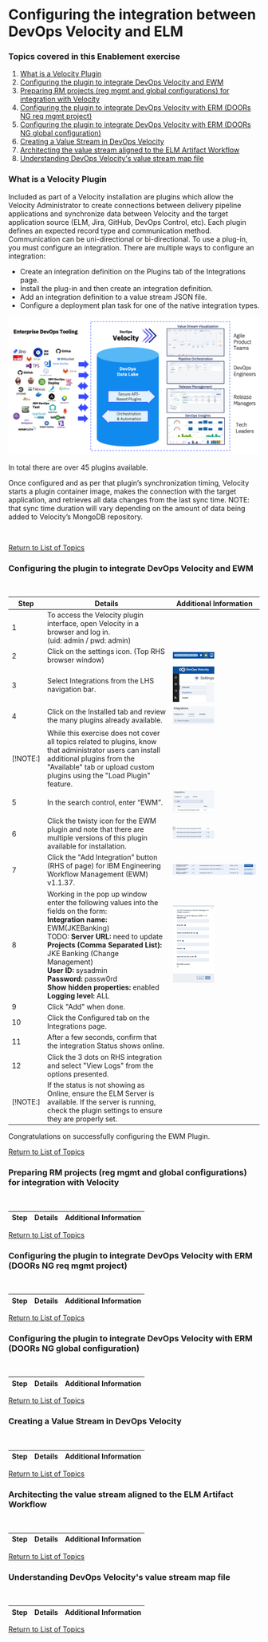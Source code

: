 # Configuring the integration between DevOps Velocity and ELM

### Topics covered in this Enablement exercise
1. [What is a Velocity Plugin](#what-is-a-velocity-plugin) 
2. [Configuring the plugin to integrate DevOps Velocity and EWM](#configuring-the-plugin-to-integrate-devops-velocity-and-ewm)
3. [Preparing RM projects (reg mgmt and global configurations) for integration with Velocity](#preparing-rm-projects-reg-mgmt-and-global-configurations-for-integration-with-velocity)
4. [Configuring the plugin to integrate DevOps Velocity with ERM (DOORs NG req mgmt project)](#configuring-the-plugin-to-integrate-devops-velocity-with-erm-doors-ng-req-mgt-project)
5. [Configuring the plugin to integrate DevOps Velocity with ERM (DOORs NG global configuration)](#configuring-the-plugin-to-integrate-devops-velocity-with-erm-doors-ng-global-configuration)
6. [Creating a Value Stream in DevOps Velocity](#creating-a-value-stream-in-devops-velocity)
7. [Architecting the value stream aligned to the ELM Artifact Workflow](#architecting-the-value-stream-aligned-to-the-elm-artifact-workflow)
8. [Understanding DevOps Velocity's value stream map file](#understanding-devops-velocitys-value-stream-map-file)

### What is a Velocity Plugin

Included as part of a Velocity installation are plugins which allow the Velocity Administrator to create connections between delivery pipeline applications and synchronize data between Velocity and the target application source (ELM, Jira, GitHub, DevOps Control, etc). Each plugin defines an expected record type and communication method. Communication can be uni-directional or bi-directional. To use a plug-in, you must configure an integration. There are multiple ways to configure an integration:
- Create an integration definition on the Plugins tab of the Integrations page.
- Install the plug-in and then create an integration definition.
- Add an integration definition to a value stream JSON file.
- Configure a deployment plan task for one of the native integration types.

<img src="media/plugin_overview.png" alt="Plugin architecture image" style="width=100%; height:auto;">

In total there are over 45 plugins available.

Once configured and as per that plugin’s synchronization timing, Velocity starts a plugin container image, makes the connection with the target application, and retrieves all data changes from the last sync time. NOTE: that sync time duration will vary depending on the amount of data being added to Velocity’s MongoDB repository.

<br/>

[Return to List of Topics](#topics-covered-in-this-enablement-exercise)
<br/>

### Configuring the plugin to integrate DevOps Velocity and EWM
<br/>

| **Step** | **Details**  | **Additional Information** |
| ------------- | ------------- | ------------- |
| 1 | To access the Velocity plugin interface, open Velocity in a browser and log in. <br/> (uid: admin / pwd: admin) |   |
| 2 | Click on the settings icon. (Top RHS browser window) | <img src="media/settings_orientation.png" alt="settings icon orientation" style="width:50%; height:auto;"> |
| 3 | Select Integrations from the LHS navigation bar. | <img src="media/integrations.png" alt="integrations orientation" style="width:50%; height:auto;"> |
| 4 | Click on the Installed tab and review the many plugins already available. | <img src="media/integrations_image.png" alt="integrations" style="width:50%; height:auto;"> |
| [!NOTE:] | While this exercise does not cover all topics related to plugins, know that administrator users can install additional plugins from the "Available" tab or upload custom plugins using the "Load Plugin" feature. |  |
| 5 | In the search control, enter “EWM”. | <img src="media/search.png" alt="search" style="width:50%; height:auto;"> |
| 6 | Click the twisty icon for the EWM plugin and note that there are multiple versions of this plugin available for installation. | <img src="media/ewm_plugins.png" alt="ewm plugins" style="width:50%; height:auto;"> |
| 7 | Click the "Add Integration" button (RHS of page) for IBM Engineering Workflow Management (EWM) v1.1.37. | <img src="media/add_ewm.png" alt="add ewm integration" style="width:100%; height:auto;"> |
| 8 | Working in the pop up window enter the following values into the fields on the form: <br/> **Integration name:** EWM(JKEBanking)<br/> TODO: **Server URL:** need to update<br/> **Projects (Comma Separated List):** JKE Banking (Change Management)<br/> **User ID:** sysadmin<br/> **Password:** passw0rd<br/> **Show hidden properties:** enabled<br/> **Logging level:** ALL<br/>  | <img src="media/ewm_setup.png" alt="ewm integration" style="width:50%; height:auto;"> |
| 9 | Click "Add" when done. |  |
| 10 | Click the Configured tab on the Integrations page. |   |
| 11 | After a few seconds, confirm that the integration Status shows online. |   |
| 12 | Click the 3 dots on RHS integration and select "View Logs" from the options presented. |    |
| [!NOTE:] |  If the status is not showing as Online, ensure the ELM Server is available. If the server is running, check the plugin settings to ensure they are properly set. |   |

Congratulations on successfully configuring the EWM Plugin.

[Return to List of Topics](#topics-covered-in-this-enablement-exercise)
<br/>

### Preparing RM projects (reg mgmt and global configurations) for integration with Velocity
<br/>

| **Step** | **Details**  | **Additional Information** |
| ------------- | ------------- | ------------- |

[Return to List of Topics](#topics-covered-in-this-enablement-exercise)
<br/>

### Configuring the plugin to integrate DevOps Velocity with ERM (DOORs NG req mgmt project)
<br/>

| **Step** | **Details**  | **Additional Information** |
| ------------- | ------------- | ------------- |

[Return to List of Topics](#topics-covered-in-this-enablement-exercise)
<br/>

### Configuring the plugin to integrate DevOps Velocity with ERM (DOORs NG global configuration)
<br/>

| **Step** | **Details**  | **Additional Information** |
| ------------- | ------------- | ------------- |

[Return to List of Topics](#topics-covered-in-this-enablement-exercise)
<br/>

### Creating a Value Stream in DevOps Velocity
<br/>

| **Step** | **Details**  | **Additional Information** |
| ------------- | ------------- | ------------- |

[Return to List of Topics](#topics-covered-in-this-enablement-exercise)
<br/>

### Architecting the value stream aligned to the ELM Artifact Workflow
<br/>

| **Step** | **Details**  | **Additional Information** |
| ------------- | ------------- | ------------- |

[Return to List of Topics](#topics-covered-in-this-enablement-exercise)
<br/>

### Understanding DevOps Velocity's value stream map file
<br/>

| **Step** | **Details**  | **Additional Information** |
| ------------- | ------------- | ------------- |

[Return to List of Topics](#topics-covered-in-this-enablement-exercise)
<br/>